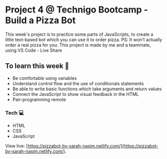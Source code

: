 # Project 4 @ Technigo Bootcamp - Build a Pizza Bot 


This week's project is to practice some parts of JavaScripts, to create a little text-based bot which you can use it to order pizza. PS: It won't actually order a real pizza for you. 
This project is made by me and a teammate, using VS Code - Live Share

## To learn this week 🧠

- Be comfortable using variables
- Understand control flow and the use of conditionals statements
- Be able to write basic functions which take arguments and return values
- Connect the JavaScript to show visual feedback in the HTML
- Pair-programming remote

### Tech  💻

- HTML
- CSS 
- JavaScript 

View live: [https://pizzabot-by-sarah-nasim.netlify.com/](https://pizzabot-by-sarah-nasim.netlify.com/).

